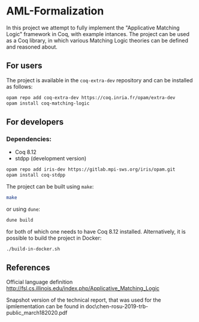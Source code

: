 # AML-Formalization

In this project we attempt to fully implement the "Applicative Matching Logic" framework in Coq, with example intances.
The project can be used as a Coq library, in which various Matching Logic theories can be defined and reasoned about.

## For users

The project is available in the `coq-extra-dev` repository and can be installed as follows:
```sh
opam repo add coq-extra-dev https://coq.inria.fr/opam/extra-dev
opam install coq-matching-logic
```

## For developers

### Dependencies:
- Coq 8.12
- stdpp (development version)
```sh
opam repo add iris-dev https://gitlab.mpi-sws.org/iris/opam.git
opam install coq-stdpp
```

The project can be built using `make`:
```sh
make
```
or using `dune`:
```sh
dune build
```
for both of which one needs to have Coq 8.12 installed.
Alternatively, it is possible to build the project in Docker:
```sh
./build-in-docker.sh
```

## References

Official language definition http://fsl.cs.illinois.edu/index.php/Applicative_Matching_Logic

Snapshot version of the technical report, that was used for the ipmlementation can be found in doc\chen-rosu-2019-trb-public_march182020.pdf
